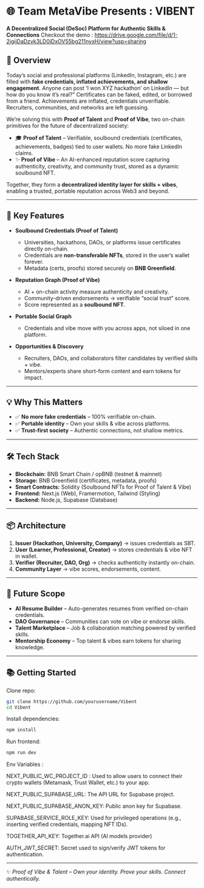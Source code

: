 # 🌐 Team MetaVibe Presents : VIBENT 
**A Decentralized Social (DeSoc) Platform for Authentic Skills & Connections** 
Checkout the demo : https://drive.google.com/file/d/1-2jgijDaDzvk3LD0iDxOV55bg211nyxH/view?usp=sharing 

## 🚀 Overview  
Today’s social and professional platforms (LinkedIn, Instagram, etc.) are filled with **fake credentials, inflated achievements, and shallow engagement**. Anyone can post ‘I won XYZ hackathon’ on LinkedIn — but how do you know it’s real?”
Certificates can be faked, edited, or borrowed from a friend. Achievements are inflated, credentials unverifiable. Recruiters, communities, and networks are left guessing.

We’re solving this with **Proof of Talent** and **Proof of Vibe**, two on-chain primitives for the future of decentralized society:  

- 🎓 **Proof of Talent** – Verifiable, soulbound credentials (certificates, achievements, badges) tied to user wallets. No more fake LinkedIn claims.  
- ✨ **Proof of Vibe** – An AI-enhanced reputation score capturing authenticity, creativity, and community trust, stored as a dynamic soulbound NFT.  

Together, they form a **decentralized identity layer for skills + vibes**, enabling a trusted, portable reputation across Web3 and beyond.  

---

## 🔑 Key Features
- **Soulbound Credentials (Proof of Talent)**  
  - Universities, hackathons, DAOs, or platforms issue certificates directly on-chain.  
  - Credentials are **non-transferable NFTs**, stored in the user’s wallet forever.  
  - Metadata (certs, proofs) stored securely on **BNB Greenfield**.  

- **Reputation Graph (Proof of Vibe)**  
  - AI + on-chain activity measure authenticity and creativity.  
  - Community-driven endorsements → verifiable “social trust” score.  
  - Score represented as a **soulbound NFT**.  

- **Portable Social Graph**  
  - Credentials and vibe move with you across apps, not siloed in one platform.  

- **Opportunities & Discovery**  
  - Recruiters, DAOs, and collaborators filter candidates by verified skills + vibe.  
  - Mentors/experts share short-form content and earn tokens for impact.  

---

## 💡 Why This Matters
- ✅ **No more fake credentials** – 100% verifiable on-chain.  
- ✅ **Portable identity** – Own your skills & vibe across platforms.  
- ✅ **Trust-first society** – Authentic connections, not shallow metrics.  

---

## 🛠️ Tech Stack
- **Blockchain:** BNB Smart Chain / opBNB (testnet & mainnet)  
- **Storage:** BNB Greenfield (certificates, metadata, proofs)  
- **Smart Contracts:** Solidity (Soulbound NFTs for Proof of Talent & Vibe)  
- **Frontend:** Next.js (Web), Framermotion, Tailwind (Styling)
- **Backend:** Node.js, Supabase (Database)
---

## 📦 Architecture
1. **Issuer (Hackathon, University, Company)** → issues credentials as SBT.  
2. **User (Learner, Professional, Creator)** → stores credentials & vibe NFT in wallet.  
3. **Verifier (Recruiter, DAO, Org)** → checks authenticity instantly on-chain.  
4. **Community Layer** → vibe scores, endorsements, content.  

---

## 🎯 Future Scope
- **AI Resume Builder** – Auto-generates resumes from verified on-chain credentials.  
- **DAO Governance** – Communities can vote on vibe or endorse skills.  
- **Talent Marketplace** – Job & collaboration matching powered by verified skills.  
- **Mentorship Economy** – Top talent & vibes earn tokens for sharing knowledge.  

---


## 📚 Getting Started
Clone repo:  
```bash
git clone https://github.com/yourusername/Vibent
cd Vibent
```

Install dependencies:  
```bash
npm install
```

Run frontend:  
```bash
npm run dev
```

Env Variables :

NEXT_PUBLIC_WC_PROJECT_ID : Used to allow users to connect their crypto wallets (Metamask, Trust Wallet, etc.) to your app.

NEXT_PUBLIC_SUPABASE_URL: The API URL for Supabase project.

NEXT_PUBLIC_SUPABASE_ANON_KEY: Public anon key for Supabase.

SUPABASE_SERVICE_ROLE_KEY: Used for privileged operations (e.g., inserting verified credentials, mapping NFT IDs).

TOGETHER_API_KEY: Together.ai API (AI models provider)

AUTH_JWT_SECRET: Secret used to sign/verify JWT tokens for authentication.

---

✨ *Proof of Vibe & Talent – Own your identity. Prove your skills. Connect authentically.*  
